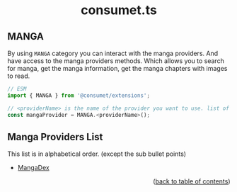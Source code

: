 <h1 align="center">consumet.ts</h1>

<h2>MANGA</h2>

By using `MANGA` category you can interact with the manga providers. And have access to the manga providers methods. Which allows you to search for manga, get the manga information, get the manga chapters with images to read.

```ts
// ESM
import { MANGA } from '@consumet/extensions';

// <providerName> is the name of the provider you want to use. list of the proivders is below.
const mangaProvider = MANGA.<providerName>();
```

## Manga Providers List
This list is in alphabetical order. (except the sub bullet points)

- [MangaDex](../providers/mangadex.md)


<p align="end">(<a href="https://github.com/consumet/extensions/blob/master/docs">back to table of contents</a>)</p>